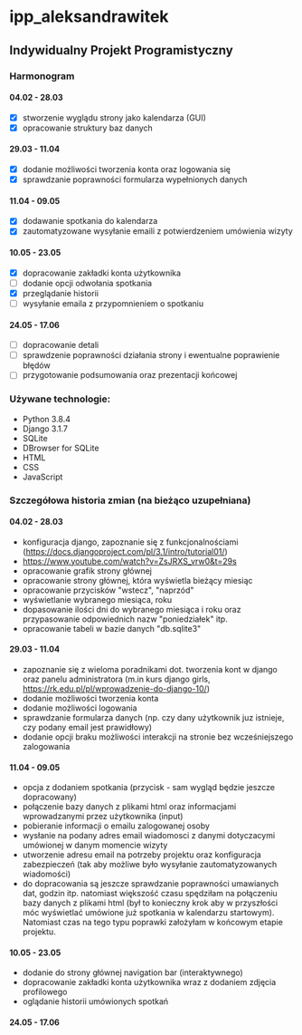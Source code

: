 # ipp_aleksandrawitek
## Indywidualny Projekt Programistyczny

### Harmonogram

#### 04.02 - 28.03

- [x] stworzenie wyglądu strony jako kalendarza (GUI) <br />
- [x] opracowanie struktury baz danych

#### 29.03 - 11.04

- [x] dodanie możliwości tworzenia konta oraz logowania się <br />
- [x] sprawdzanie poprawności formularza wypełnionych danych 

#### 11.04 - 09.05 

- [x] dodawanie spotkania do kalendarza <br />
- [x] zautomatyzowane wysyłanie emaili z potwierdzeniem umówienia wizyty

#### 10.05 - 23.05 

- [x] dopracowanie zakładki konta użytkownika <br />
- [ ] dodanie opcji odwołania spotkania <br />
- [x] przeglądanie historii <br />
- [ ] wysyłanie emaila z przypomnieniem o spotkaniu

#### 24.05 - 17.06

- [ ] dopracowanie detali <br />
- [ ] sprawdzenie poprawności działania strony i ewentualne poprawienie błędów <br />
- [ ] przygotowanie podsumowania oraz prezentacji końcowej

### Używane technologie:

- Python 3.8.4
- Django 3.1.7
- SQLite
- DBrowser for SQLite
- HTML
- CSS
- JavaScript

### Szczegółowa historia zmian (na bieżąco uzupełniana)


#### 04.02 - 28.03
- konfiguracja django, zapoznanie się z funkcjonalnościami (https://docs.djangoproject.com/pl/3.1/intro/tutorial01/)
- https://www.youtube.com/watch?v=ZsJRXS_vrw0&t=29s
- opracowanie grafik strony głównej
- opracowanie strony głównej, która wyświetla bieżący miesiąc
- opracowanie przycisków "wstecz", "naprzód"
- wyświetlanie wybranego miesiąca, roku
- dopasowanie ilości dni do wybranego miesiąca i roku oraz przypasowanie odpowiednich nazw "poniedziałek" itp.
- opracowanie tabeli w bazie danych "db.sqlite3"
#### 29.03 - 11.04
- zapoznanie się z wieloma poradnikami dot. tworzenia kont w django oraz panelu administratora (m.in kurs django girls, https://rk.edu.pl/pl/wprowadzenie-do-django-10/)
- dodanie możliwości tworzenia konta
- dodanie możliwości logowania
- sprawdzanie formularza danych (np. czy dany użytkownik juz istnieje, czy podany email jest prawidłowy)
- dodanie opcji braku możliwości interakcji na stronie bez wcześniejszego zalogowania
#### 11.04 - 09.05 
- opcja z dodaniem spotkania (przycisk - sam wygląd będzie jeszcze dopracowany)
- połączenie bazy danych z plikami html oraz informacjami wprowadzanymi przez użytkownika (input)
- pobieranie informacji o emailu zalogowanej osoby
- wysłanie na podany adres email wiadomosci z danymi dotyczacymi umówionej w danym momencie wizyty
- utworzenie adresu email na potrzeby projektu oraz konfiguracja zabezpieczeń (tak aby możliwe było wysyłanie zautomatyzowanych wiadomości)
- do dopracowania są jeszcze sprawdzanie poprawności umawianych dat, godzin itp. natomiast większość czasu spędziłam na połączeniu bazy danych z plikami html (był to konieczny krok aby w przyszłości móc wyświetlać umówione już spotkania w kalendarzu startowym). Natomiast czas na tego typu poprawki założyłam w końcowym etapie projektu.
#### 10.05 - 23.05 
- dodanie do strony głównej navigation bar (interaktywnego)
- dopracowanie zakładki konta użytkownika wraz z dodaniem zdjęcia profilowego
- oglądanie historii umówionych spotkań
#### 24.05 - 17.06
